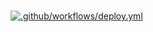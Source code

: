 #  

[![.github/workflows/deploy.yml](https://github.com/AJTL/ajtl.github.io/actions/workflows/deploy.yml/badge.svg?branch=main)](https://github.com/AJTL/ajtl.github.io/actions/workflows/deploy.yml)